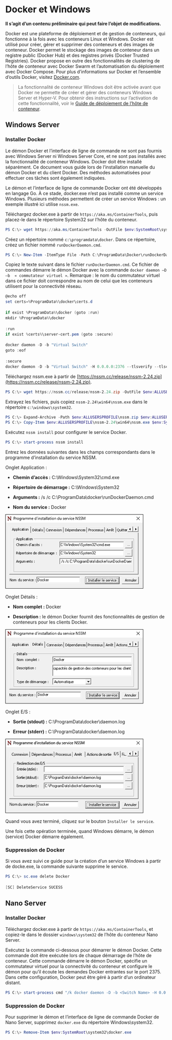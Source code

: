 # Docker et Windows

**Il s’agit d’un contenu préliminaire qui peut faire l’objet de modifications.**

Docker est une plateforme de déploiement et de gestion de conteneurs, qui fonctionne à la fois avec les conteneurs Linux et Windows. Docker est utilisé pour créer, gérer et supprimer des conteneurs et des images de conteneur. Docker permet le stockage des images de conteneur dans un registre public (Docker Hub) et des registres privés (Docker Trusted Registries). Docker propose en outre des fonctionnalités de clustering de l’hôte de conteneur avec Docker Swarm et l’automatisation du déploiement avec Docker Compose. Pour plus d’informations sur Docker et l’ensemble d’outils Docker, visitez [Docker.com](https://www.docker.com/).

> La fonctionnalité de conteneur Windows doit être activée avant que Docker ne permette de créer et gérer des conteneurs Windows Server et Hyper-V. Pour obtenir des instructions sur l’activation de cette fonctionnalité, voir le [Guide de déploiement de l’hôte de conteneur](./docker_windows.md).

## Windows Server

### Installer Docker

Le démon Docker et l’interface de ligne de commande ne sont pas fournis avec Windows Server ni Windows Server Core, et ne sont pas installés avec la fonctionnalité de conteneur Windows. Docker doit être installé séparément. Ce document vous guide lors de l’installation manuelle du démon Docker et du client Docker. Des méthodes automatisées pour effectuer ces tâches sont également indiquées.

Le démon et l’interface de ligne de commande Docker ont été développés en langage Go. À ce stade, docker.exe n’est pas installé comme un service Windows. Plusieurs méthodes permettent de créer un service Windows : un exemple illustré ici utilise `nssm.exe`.

Téléchargez docker.exe à partir de `https://aka.ms/ContainerTools`, puis placez-le dans le répertoire System32 sur l’hôte du conteneur.

```powershell
PS C:\> wget https://aka.ms/ContainerTools -OutFile $env:SystemRoot\system32\docker.exe
```

Créez un répertoire nommé `c:\programdata\docker`. Dans ce répertoire, créez un fichier nommé `runDockerDaemon.cmd`.

```powershell
PS C:\> New-Item -ItemType File -Path C:\ProgramData\Docker\runDockerDaemon.cmd -Force
```

Copiez le texte suivant dans le fichier `runDockerDaemon.cmd`. Ce fichier de commandes démarre le démon Docker avec la commande `docker daemon –D –b  « commutateur virtuel »`. Remarque : le nom du commutateur virtuel dans ce fichier doit correspondre au nom de celui que les conteneurs utilisent pour la connectivité réseau.

```powershell
@echo off
set certs=%ProgramData%\docker\certs.d

if exist %ProgramData%\docker (goto :run)
mkdir %ProgramData%\docker

:run
if exist %certs%\server-cert.pem (goto :secure)

docker daemon -D -b "Virtual Switch"
goto :eof

:secure
docker daemon -D -b "Virtual Switch" -H 0.0.0.0:2376 --tlsverify --tlscacert=%certs%\ca.pem --tlscert=%certs%\server-cert.pem --tlskey=%certs%\server-key.pem
```
Téléchargez nssm.exe à partir de [https://nssm.cc/release/nssm-2.24.zip](https://nssm.cc/release/nssm-2.24.zip).

```powershell
PS C:\> wget https://nssm.cc/release/nssm-2.24.zip -OutFile $env:ALLUSERSPROFILE\nssm.zip
```

Extrayez les fichiers, puis copiez `nssm-2.24\win64\nssm.exe` dans le répertoire `c:\windows\system32`.

```powershell
PS C:\> Expand-Archive -Path $env:ALLUSERSPROFILE\nssm.zip $env:ALLUSERSPROFILE
PS C:\> Copy-Item $env:ALLUSERSPROFILE\nssm-2.24\win64\nssm.exe $env:SystemRoot\system32
```
Exécutez `nssm install` pour configurer le service Docker.

```powershell
PS C:\> start-process nssm install
```

Entrez les données suivantes dans les champs correspondants dans le programme d’installation du service NSSM.

Onglet Application :

- **Chemin d’accès :** C:\Windows\System32\cmd.exe

- **Répertoire de démarrage :** C:\Windows\System32

- **Arguments :** /s /c C:\ProgramData\docker\runDockerDaemon.cmd

- **Nom du service :** Docker

![](media/nssm1.png)

Onglet Détails :

- **Nom complet :** Docker

- **Description :** le démon Docker fournit des fonctionnalités de gestion de conteneurs pour les clients Docker.


![](media/nssm2.png)

Onglet E/S :

- **Sortie (stdout) :** C:\ProgramData\docker\daemon.log

- **Erreur (stderr) :** C:\ProgramData\docker\daemon.log


![](media/nssm3.png)

Quand vous avez terminé, cliquez sur le bouton `Installer le service`.

Une fois cette opération terminée, quand Windows démarre, le démon (service) Docker démarre également.

### Suppression de Docker

Si vous avez suivi ce guide pour la création d’un service Windows à partir de docke.exe, la commande suivante supprime le service.

```powershell
PS C:\> sc.exe delete Docker

[SC] DeleteService SUCESS
```

## Nano Server

### Installer Docker

Téléchargez docker.exe à partir de `https://aka.ms/ContainerTools`, et copiez-le dans le dossier `windows\system32` de l’hôte du conteneur Nano Server.

Exécutez la commande ci-dessous pour démarrer le démon Docker. Cette commande doit être exécutée lors de chaque démarrage de l’hôte de conteneur. Cette commande démarre le démon Docker, spécifie un commutateur virtuel pour la connectivité du conteneur et configure le démon pour qu’il écoute les demandes Docker entrantes sur le port 2375. Dans cette configuration, Docker peut être géré à partir d’un ordinateur distant.

```powershell
PS C:\> start-process cmd "/k docker daemon -D -b <Switch Name> -H 0.0.0.0:2375”
```

### Suppression de Docker

Pour supprimer le démon et l’interface de ligne de commande Docker de Nano Server, supprimez `docker.exe` du répertoire Windows\system32.

```powershell
PS C:\> Remove-Item $env:SystemRoot\system32\docker.exe
```





